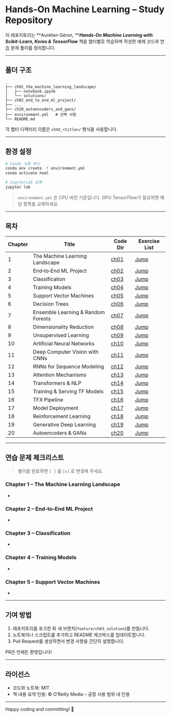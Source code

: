# Hands-On Machine Learning – Study Repository

이 레포지토리는 \*\*Aurélien Géron, \*\****Hands‑On Machine Learning with Scikit‑Learn, Keras & TensorFlow*** 책을 챕터별로 학습하며 작성한 예제 코드와 연습 문제 풀이를 정리합니다.

---

## 폴더 구조

```text
.
├── ch01_the_machine_learning_landscape/
│   ├── notebook.ipynb
│   └── solutions/
├── ch02_end_to_end_ml_project/
├── ...
├── ch20_autoencoders_and_gans/
├── environment.yml   # 선택 사항
└── README.md
```

각 챕터 디렉터리 이름은 `chXX_<title>/` 형식을 사용합니다.

---

## 환경 설정

```bash
# Conda 사용 예시
conda env create -f environment.yml
conda activate homl

# JupyterLab 실행
jupyter lab
```

> `environment.yml` 은 CPU 버전 기준입니다. GPU TensorFlow가 필요하면 해당 항목을 교체하세요.

---

## 목차

| Chapter | Title                              | Code Dir                                     | Exercise List |
| ------- | ---------------------------------- | -------------------------------------------- | ------------- |
| 1       | The Machine Learning Landscape     | [ch01](ch01_the_machine_learning_landscape/) | [Jump](#ch1)  |
| 2       | End‑to‑End ML Project              | [ch02](ch02_end_to_end_ml_project/)          | [Jump](#ch2)  |
| 3       | Classification                     | [ch03](ch03_classification/)                 | [Jump](#ch3)  |
| 4       | Training Models                    | [ch04](ch04_training_models/)                | [Jump](#ch4)  |
| 5       | Support Vector Machines            | [ch05](ch05_support_vector_machines/)        | [Jump](#ch5)  |
| 6       | Decision Trees                     | [ch06](ch06_decision_trees/)                 | [Jump](#ch6)  |
| 7       | Ensemble Learning & Random Forests | [ch07](ch07_ensemble_learning/)              | [Jump](#ch7)  |
| 8       | Dimensionality Reduction           | [ch08](ch08_dimensionality_reduction/)       | [Jump](#ch8)  |
| 9       | Unsupervised Learning              | [ch09](ch09_unsupervised_learning/)          | [Jump](#ch9)  |
| 10      | Artificial Neural Networks         | [ch10](ch10_ann/)                            | [Jump](#ch10) |
| 11      | Deep Computer Vision with CNNs     | [ch11](ch11_cnn/)                            | [Jump](#ch11) |
| 12      | RNNs for Sequence Modeling         | [ch12](ch12_rnn/)                            | [Jump](#ch12) |
| 13      | Attention Mechanisms               | [ch13](ch13_attention/)                      | [Jump](#ch13) |
| 14      | Transformers & NLP                 | [ch14](ch14_transformers/)                   | [Jump](#ch14) |
| 15      | Training & Serving TF Models       | [ch15](ch15_tf_serving/)                     | [Jump](#ch15) |
| 16      | TFX Pipeline                       | [ch16](ch16_tfx/)                            | [Jump](#ch16) |
| 17      | Model Deployment                   | [ch17](ch17_deployment/)                     | [Jump](#ch17) |
| 18      | Reinforcement Learning             | [ch18](ch18_rl/)                             | [Jump](#ch18) |
| 19      | Generative Deep Learning           | [ch19](ch19_generative_dl/)                  | [Jump](#ch19) |
| 20      | Autoencoders & GANs                | [ch20](ch20_autoencoders_and_gans/)          | [Jump](#ch20) |

---

## 연습 문제 체크리스트

> 풀이를 완료하면 `[ ]` 를 `[x]` 로 변경해 주세요.

### Chapter 1 – The Machine Learning Landscape

-

### Chapter 2 – End‑to‑End ML Project

-

### Chapter 3 – Classification

-

### Chapter 4 – Training Models

-

### Chapter 5 – Support Vector Machines

-

---

## 기여 방법

1. 레포지토리를 포크한 뒤 새 브랜치(`feature/ch03_solution`)를 만듭니다.
2. 노트북이나 스크립트를 추가하고 README 체크박스를 업데이트합니다.
3. Pull Request를 생성하면서 변경 사항을 간단히 설명합니다.

PR은 언제든 환영입니다!

---

## 라이선스

- 코드와 노트북: MIT
- 책 내용 요약·인용: © O’Reilly Media – 공정 사용 범위 내 인용

---

Happy coding and committing! 🚀
